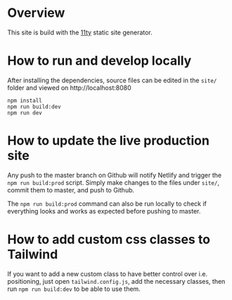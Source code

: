 # Overview

This site is build with the [11ty](https://www.11ty.io/) static site generator.

# How to run and develop locally

After installing the dependencies, source files can be edited in the `site/` folder and viewed on http://localhost:8080

```shell
npm install
npm run build:dev
npm run dev
```

# How to update the live production site

Any push to the master branch on Github will notify Netlify and trigger the `npm run build:prod` script. Simply make changes to the files under `site/`, commit them to master, and push to Github.

The `npm run build:prod` command can also be run locally to check if everything looks and works as expected before pushing to master.

# How to add custom css classes to Tailwind

If you want to add a new custom class to have better control over i.e. positioning, just open `tailwind.config.js`, add the necessary classes, then run `npm run build:dev` to be able to use them.
